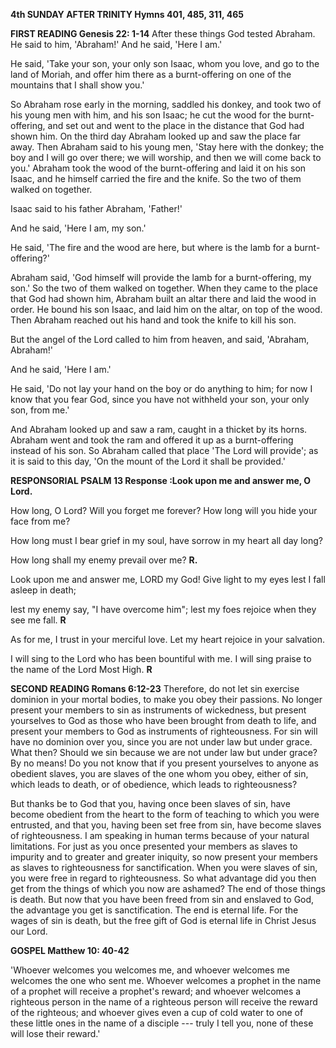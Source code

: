**4th SUNDAY AFTER TRINITY Hymns 401, 485, 311, 465**

**FIRST READING Genesis 22: 1-14** After these things God tested
Abraham. He said to him, 'Abraham!\' And he said, 'Here I am.'

He said, 'Take your son, your only son Isaac, whom you love, and go to
the land of Moriah, and offer him there as a burnt-offering on one of
the mountains that I shall show you.'

So Abraham rose early in the morning, saddled his donkey, and took two
of his young men with him, and his son Isaac; he cut the wood for the
burnt-offering, and set out and went to the place in the distance that
God had shown him. On the third day Abraham looked up and saw the place
far away. Then Abraham said to his young men, 'Stay here with the
donkey; the boy and I will go over there; we will worship, and then we
will come back to you.' Abraham took the wood of the burnt-offering and
laid it on his son Isaac, and he himself carried the fire and the knife.
So the two of them walked on together.

Isaac said to his father Abraham, 'Father!'

And he said, 'Here I am, my son.'

He said, 'The fire and the wood are here, but where is the lamb for a
burnt-offering?'

Abraham said, 'God himself will provide the lamb for a burnt-offering,
my son.' So the two of them walked on together. When they came to the
place that God had shown him, Abraham built an altar there and laid the
wood in order. He bound his son Isaac, and laid him on the altar, on top
of the wood. Then Abraham reached out his hand and took the knife to
kill his son.

But the angel of the Lord called to him from heaven, and said, 'Abraham,
Abraham!'

And he said, 'Here I am.'

He said, 'Do not lay your hand on the boy or do anything to him; for now
I know that you fear God, since you have not withheld your son, your
only son, from me.'

And Abraham looked up and saw a ram, caught in a thicket by its horns.
Abraham went and took the ram and offered it up as a burnt-offering
instead of his son. So Abraham called that place 'The Lord will
provide'; as it is said to this day, 'On the mount of the Lord it shall
be provided.'

**RESPONSORIAL PSALM 13 Response :Look upon me and answer me, O Lord.**

How long, O Lord? Will you forget me forever? How long will you hide
your face from me?

How long must I bear grief in my soul, have sorrow in my heart all day
long?

How long shall my enemy prevail over me? **R.**

Look upon me and answer me, LORD my God! Give light to my eyes lest I
fall asleep in death;

lest my enemy say, "I have overcome him"; lest my foes rejoice when they
see me fall. **R**

As for me, I trust in your merciful love. Let my heart rejoice in your
salvation.

I will sing to the Lord who has been bountiful with me. I will sing
praise to the name of the Lord Most High. **R**

**SECOND READING Romans 6:12-23** Therefore, do not let sin exercise
dominion in your mortal bodies, to make you obey their passions. No
longer present your members to sin as instruments of wickedness, but
present yourselves to God as those who have been brought from death to
life, and present your members to God as instruments of righteousness.
For sin will have no dominion over you, since you are not under law but
under grace. What then? Should we sin because we are not under law but
under grace? By no means! Do you not know that if you present yourselves
to anyone as obedient slaves, you are slaves of the one whom you obey,
either of sin, which leads to death, or of obedience, which leads to
righteousness?

But thanks be to God that you, having once been slaves of sin, have
become obedient from the heart to the form of teaching to which you were
entrusted, and that you, having been set free from sin, have become
slaves of righteousness. I am speaking in human terms because of your
natural limitations. For just as you once presented your members as
slaves to impurity and to greater and greater iniquity, so now present
your members as slaves to righteousness for sanctification. When you
were slaves of sin, you were free in regard to righteousness. So what
advantage did you then get from the things of which you now are ashamed?
The end of those things is death. But now that you have been freed from
sin and enslaved to God, the advantage you get is sanctification. The
end is eternal life. For the wages of sin is death, but the free gift of
God is eternal life in Christ Jesus our Lord.

**GOSPEL Matthew 10: 40-42**

'Whoever welcomes you welcomes me, and whoever welcomes me welcomes the
one who sent me. Whoever welcomes a prophet in the name of a prophet
will receive a prophet's reward; and whoever welcomes a righteous person
in the name of a righteous person will receive the reward of the
righteous; and whoever gives even a cup of cold water to one of these
little ones in the name of a disciple --- truly I tell you, none of
these will lose their reward.'

